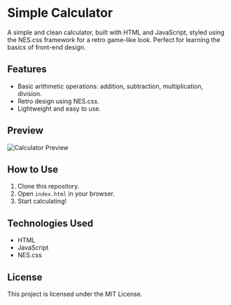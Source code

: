 # Simple Calculator

A simple and clean calculator, built with HTML and JavaScript, styled using the NES.css framework for a retro game-like look. Perfect for learning the basics of front-end design.

## Features
- Basic arithmetic operations: addition, subtraction, multiplication, division.
- Retro design using NES.css.
- Lightweight and easy to use.

## Preview

![Calculator Preview](path_to_your_image.png)

## How to Use
1. Clone this repository.
2. Open `index.html` in your browser.
3. Start calculating!

## Technologies Used
- HTML
- JavaScript
- NES.css

## License
This project is licensed under the MIT License.
